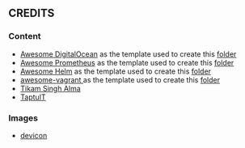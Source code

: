 ## CREDITS

### Content 

* [Awesome DigitalOcean](https://github.com/jonleibowitz/awesome-digitalocean) as the template used to create this [folder](./DigitalOcean/)
* [Awesome Prometheus](https://github.com/roaldnefs/awesome-prometheus) as the template used to create this [folder](./Prometheus/)
* [Awesome Helm](https://github.com/cdwv/awesome-helms) as the template used to create this [folder](./Helm/)
* [awesome-vagrant ](https://github.com/iJackUA/awesome-vagrant) as the template used to create this [folder](./Vagrant)
* [Tikam Singh Alma](https://github.com/Tikam02/DevOps-Guide)
* [TaptuIT](https://github.com/TaptuIT/awesome-devsecops)


### Images

* [devicon](https://github.com/devicons/devicon)
